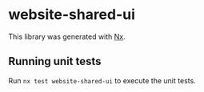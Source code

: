 # website-shared-ui

This library was generated with [Nx](https://nx.dev).

## Running unit tests

Run `nx test website-shared-ui` to execute the unit tests.
